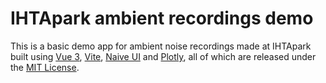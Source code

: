 # IHTApark ambient recordings demo

This is a basic demo app for ambient noise recordings made at IHTApark built using [Vue 3](https://vuejs.org/), [Vite](https://vitejs.dev/), [Naive UI](https://www.naiveui.com/) and [Plotly](https://plotly.com/javascript/), all of which are released under the [MIT License](https://opensource.org/license/mit/).